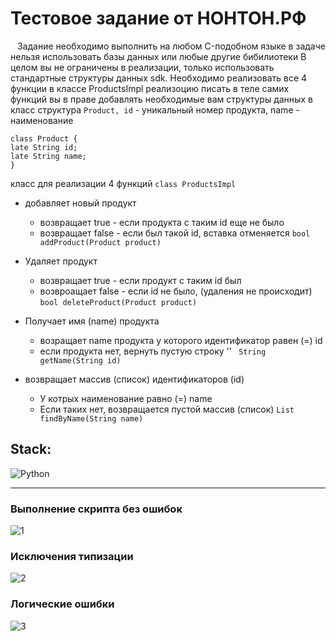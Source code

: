 # Тестовое задание от НОНТОН.РФ 

&ensp; Задание необходимо выполнить на любом C-подобном языке в задаче нельзя использовать базы данных или любые другие бибилиотеки
В целом вы не ограничены в реализации, только использовать стандартные структуры данных sdk.
Необходимо реализовать все 4 функции в классе ProductsImpl реализоцию писать в теле самих функций вы в праве добавлять необходимые вам структуры данных в класс 
структура ``` Product, id ``` - уникальный номер продукта, name - наименование
``` 
class Product {
late String id;
late String name;
}
```
класс для реализации 4 функций
``` class ProductsImpl ``` 
* добавляет новый продукт 
  * возвращает true - если продукта с таким id еще не было
  * возвращает false - если был такой id, вставка отменяется ``` bool addProduct(Product product) ```

* Удаляет продукт
  * возвращает true - если продукт с таким id был
  * возвроащает false - если id не было, (удаления не происходит) ``` bool deleteProduct(Product product) ```

* Получает имя (name) продукта
  * возращает name продукта у которого идентификатор равен (=) id
  * если продукта нет, вернуть пустую строку '' ```  String getName(String id) ```

* возвращает массив (список) идентификаторов (id)
  * У котрых наименование равно (=) name
  * Если таких нет, возвращается пустой массив (список) ``` List findByName(String name) ```



## Stack:
![Python](https://img.shields.io/badge/python-3670A0?style=for-the-badge&logo=python&logoColor=ffdd54)

___

### Выполнение скрипта без ошибок
![1](https://github.com/budennovsk/test_python_class_db/assets/97764479/cb3c72a8-c20c-40e6-947b-5c8fba7ec3d0)

### Исключения типизации
![2](https://github.com/budennovsk/test_python_class_db/assets/97764479/cc89dd96-1fa3-4390-98dd-2743d620341f)

### Логические ошибки
![3](https://github.com/budennovsk/test_python_class_db/assets/97764479/784306d8-64c6-46ea-af1a-102e7c175abd)

